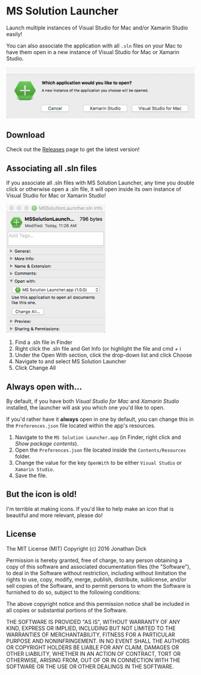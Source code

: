 # MS Solution Launcher

Launch multiple instances of Visual Studio for Mac and/or Xamarin Studio easily!

You can also associate the application with all `.sln` files on your Mac to have them open in a new instance of Visual Studio for Mac or Xamarin Studio.

![MS Solution Launcher Screenshot](https://github.com/Redth/MSSolutionLauncher/raw/master/Art/screen-01.png)

## Download

Check out the [Releases](https://github.com/Redth/MSSolutionLauncher/releases) page to get the latest version!


## Associating all .sln files
If you associate all .sln files with MS Solution Launcher, any time you double click or otherwise open a .sln file, it will open inside its own instance of Visual Studio for Mac or Xamarin Studio!

![MS Solution Launcher Default for all .sln Solution Files](https://github.com/Redth/MSSolutionLauncher/raw/master/Art/finder-change.png)

 1. Find a .sln file in Finder
 2. Right click the .sln file and Get Info (or highlight the file and cmd + i
 3. Under the Open With section, click the drop-down list and click Choose
 4. Navigate to and select MS Solution Launcher
 5. Click Change All
 
 
## Always open with...

By default, if you have both _Visual Studio for Mac_ and _Xamarin Studio_ installed, the launcher will ask you which one you'd like to open.  

If you'd rather have it **always** open in one by default, you can change this in the `Preferences.json` file located within the app's resources.

 1. Navigate to the `MS Solution Launcher.app` (in Finder, right click and _Show package contents_).
 2. Open the `Preferences.json` file located inside the `Contents/Resources` folder.
 3. Change the value for the key `OpenWith` to be either `Visual Studio` or `Xamarin Studio`.
 4. Save the file.
 
 
## But the icon is old!

I'm terrible at making icons.  If you'd like to help make an icon that is beautiful and more relevant, please do!



## License

The MIT License (MIT)
Copyright (c) 2016 Jonathan Dick

Permission is hereby granted, free of charge, to any person obtaining a copy of this software and associated documentation files (the "Software"), to deal in the Software without restriction, including without limitation the rights to use, copy, modify, merge, publish, distribute, sublicense, and/or sell copies of the Software, and to permit persons to whom the Software is furnished to do so, subject to the following conditions:

The above copyright notice and this permission notice shall be included in all copies or substantial portions of the Software.

THE SOFTWARE IS PROVIDED "AS IS", WITHOUT WARRANTY OF ANY KIND, EXPRESS OR IMPLIED, INCLUDING BUT NOT LIMITED TO THE WARRANTIES OF MERCHANTABILITY, FITNESS FOR A PARTICULAR PURPOSE AND NONINFRINGEMENT. IN NO EVENT SHALL THE AUTHORS OR COPYRIGHT HOLDERS BE LIABLE FOR ANY CLAIM, DAMAGES OR OTHER LIABILITY, WHETHER IN AN ACTION OF CONTRACT, TORT OR OTHERWISE, ARISING FROM, OUT OF OR IN CONNECTION WITH THE SOFTWARE OR THE USE OR OTHER DEALINGS IN THE SOFTWARE.
